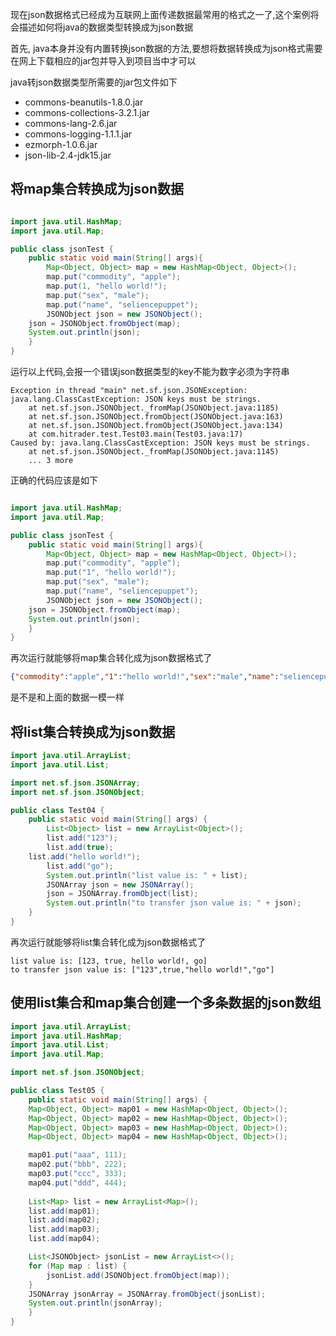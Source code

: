 
现在json数据格式已经成为互联网上面传递数据最常用的格式之一了,这个案例将会描述如何将java的数据类型转换成为json数据

首先, java本身并没有内置转换json数据的方法,要想将数据转换成为json格式需要在网上下载相应的jar包并导入到项目当中才可以

java转json数据类型所需要的jar包文件如下
* commons-beanutils-1.8.0.jar
* commons-collections-3.2.1.jar
* commons-lang-2.6.jar
* commons-logging-1.1.1.jar
* ezmorph-1.0.6.jar
* json-lib-2.4-jdk15.jar

## 将map集合转换成为json数据

```java

import java.util.HashMap;
import java.util.Map;

public class jsonTest {
    public static void main(String[] args){
        Map<Object, Object> map = new HashMap<Object, Object>(); 
        map.put("commodity", "apple");
        map.put(1, "hello world!");
        map.put("sex", "male");
        map.put("name", "seliencepuppet");
        JSONObject json = new JSONObject();
	json = JSONObject.fromObject(map);
	System.out.println(json);
    }
}
```

运行以上代码,会报一个错误json数据类型的key不能为数字必须为字符串
```error
Exception in thread "main" net.sf.json.JSONException: java.lang.ClassCastException: JSON keys must be strings.
	at net.sf.json.JSONObject._fromMap(JSONObject.java:1185)
	at net.sf.json.JSONObject.fromObject(JSONObject.java:163)
	at net.sf.json.JSONObject.fromObject(JSONObject.java:134)
	at com.hitrader.test.Test03.main(Test03.java:17)
Caused by: java.lang.ClassCastException: JSON keys must be strings.
	at net.sf.json.JSONObject._fromMap(JSONObject.java:1145)
	... 3 more
```

正确的代码应该是如下
```java

import java.util.HashMap;
import java.util.Map;

public class jsonTest {
    public static void main(String[] args){
        Map<Object, Object> map = new HashMap<Object, Object>(); 
        map.put("commodity", "apple");
        map.put("1", "hello world!");
        map.put("sex", "male");
        map.put("name", "seliencepuppet");
        JSONObject json = new JSONObject();
	json = JSONObject.fromObject(map);
	System.out.println(json);
    }
}
```

再次运行就能够将map集合转化成为json数据格式了
```json
{"commodity":"apple","1":"hello world!","sex":"male","name":"seliencepuppet"}
```

是不是和上面的数据一模一样


## 将list集合转换成为json数据
```java
import java.util.ArrayList;
import java.util.List;

import net.sf.json.JSONArray;
import net.sf.json.JSONObject;

public class Test04 {
    public static void main(String[] args) {
    	List<Object> list = new ArrayList<Object>();
    	list.add("123");
    	list.add(true);
   	list.add("hello world!");
    	list.add("go");
    	System.out.println("list value is: " + list);
    	JSONArray json = new JSONArray();
    	json = JSONArray.fromObject(list);
        System.out.println("to transfer json value is: " + json);
    }
}
```

再次运行就能够将list集合转化成为json数据格式了
```result
list value is: [123, true, hello world!, go]
to transfer json value is: ["123",true,"hello world!","go"]
```

## 使用list集合和map集合创建一个多条数据的json数组
```java
import java.util.ArrayList;
import java.util.HashMap;
import java.util.List;
import java.util.Map;

import net.sf.json.JSONObject;

public class Test05 {
    public static void main(String[] args) {
	Map<Object, Object> map01 = new HashMap<Object, Object>();		
	Map<Object, Object> map02 = new HashMap<Object, Object>();
	Map<Object, Object> map03 = new HashMap<Object, Object>();
	Map<Object, Object> map04 = new HashMap<Object, Object>();

	map01.put("aaa", 111);
	map02.put("bbb", 222);
	map03.put("ccc", 333);
	map04.put("ddd", 444);
		
	List<Map> list = new ArrayList<Map>();
	list.add(map01);
	list.add(map02);
	list.add(map03);
	list.add(map04);

	List<JSONObject> jsonList = new ArrayList<>(); 
	for (Map map : list) {
	    jsonList.add(JSONObject.fromObject(map));
	}
	JSONArray jsonArray = JSONArray.fromObject(jsonList);
	System.out.println(jsonArray);
    }
}
```
